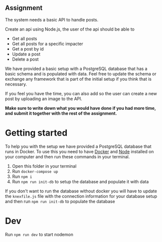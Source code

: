 ## Assignment

The system needs a basic API to handle posts.

Create an api using Node.js, the user of the api should be able to

- Get all posts
- Get all posts for a specific impacter
- Get a post by id
- Update a post
- Delete a post

We have provided a basic setup with a PostgreSQL database that has a basic schema and is populated with data. Feel free to update the schema or exchange any framework that is part of the initial setup if you think that is necessary.

If you feel you have the time, you can also add so the user can create a new post by uploading an image to the API.

**Make sure to write down what you would have done if you had more time, and submit it together with the rest of the assignment.**

# Getting started

To help you with the setup we have provided a PostgreSQL database that runs in Docker. To use this you need to have [Docker](https://www.docker.com/) and [Node](https://nodejs.org/) installed on your computer and then run these commands in your terminal.

1. Open this folder in your terminal
2. Run `docker-compose up`
3. Run `npm i`
4. Run `npm run init-db` to setup the database and populate it with data

If you don't want to run the database without docker you will have to update the `knexfile.js` file with the connection information for your database setup and then run `npm run init-db` to populate the database

# Dev

Run `npm run dev` to start nodemon
